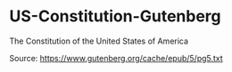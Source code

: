 # US-Constitution-Gutenberg
The Constitution of the United States of America

Source: <https://www.gutenberg.org/cache/epub/5/pg5.txt>
